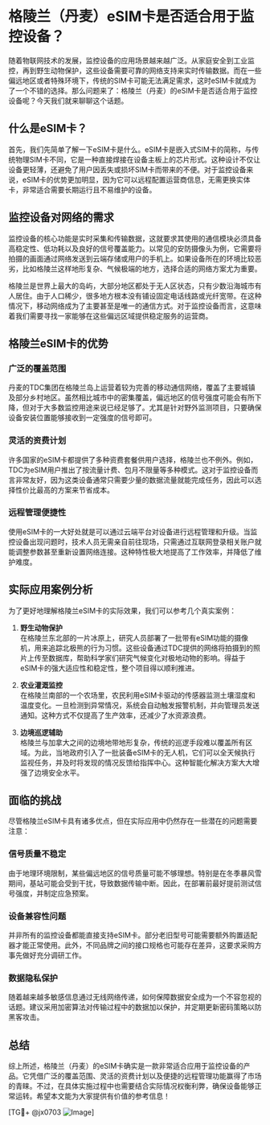 # 格陵兰（丹麦）eSIM卡是否适合用于监控设备？

随着物联网技术的发展，监控设备的应用场景越来越广泛。从家庭安全到工业监控，再到野生动物保护，这些设备需要可靠的网络支持来实时传输数据。而在一些偏远地区或者特殊环境下，传统的SIM卡可能无法满足需求，这时eSIM卡就成为了一个不错的选择。那么问题来了：格陵兰（丹麦）的eSIM卡是否适合用于监控设备呢？今天我们就来聊聊这个话题。

## 什么是eSIM卡？

首先，我们先简单了解一下eSIM卡是什么。eSIM卡是嵌入式SIM卡的简称，与传统物理SIM卡不同，它是一种直接焊接在设备主板上的芯片形式。这种设计不仅让设备更轻薄，还避免了用户因丢失或损坏SIM卡而带来的不便。对于监控设备来说，eSIM卡的优势更加明显，因为它可以远程配置运营商信息，无需更换实体卡，非常适合需要长期运行且不易维护的设备。

## 监控设备对网络的需求

监控设备的核心功能是实时采集和传输数据，这就要求其使用的通信模块必须具备高稳定性、低功耗以及良好的信号覆盖能力。以常见的安防摄像头为例，它需要将拍摄的画面通过网络发送到云端存储或用户的手机上。如果设备所在的环境比较恶劣，比如格陵兰这样地形复杂、气候极端的地方，选择合适的网络方案尤为重要。

格陵兰是世界上最大的岛屿，大部分地区都处于无人区状态，只有少数沿海城市有人居住。由于人口稀少，很多地方根本没有铺设固定电话线路或光纤宽带。在这种情况下，移动网络成为了主要甚至是唯一的通信方式。对于监控设备而言，这意味着我们需要寻找一家能够在这些偏远区域提供稳定服务的运营商。

## 格陵兰eSIM卡的优势

### 广泛的覆盖范围

丹麦的TDC集团在格陵兰岛上运营着较为完善的移动通信网络，覆盖了主要城镇及部分乡村地区。虽然相比城市中的密集覆盖，偏远地区的信号强度可能会有所下降，但对于大多数监控用途来说已经足够了。尤其是针对野外监测项目，只要确保设备安装位置能够接收到一定强度的信号即可。

### 灵活的资费计划

许多国家的eSIM卡都提供了多种资费套餐供用户选择，格陵兰也不例外。例如，TDC为eSIM用户推出了按流量计费、包月不限量等多种模式。这对于监控设备而言非常友好，因为这类设备通常只需要少量的数据流量就能完成任务，因此可以选择性价比最高的方案来节省成本。

### 远程管理便捷性

使用eSIM卡的一大好处就是可以通过云端平台对设备进行远程管理和升级。当监控设备出现问题时，技术人员无需亲自前往现场，只需通过互联网登录相关账户就能调整参数甚至重新设置网络连接。这种特性极大地提高了工作效率，并降低了维护难度。

## 实际应用案例分析

为了更好地理解格陵兰eSIM卡的实际效果，我们可以参考几个真实案例：

1. **野生动物保护**  
   在格陵兰东北部的一片冰原上，研究人员部署了一批带有eSIM功能的摄像机，用来追踪北极熊的行为习惯。这些设备通过TDC提供的网络将拍摄到的照片上传至数据库，帮助科学家们研究气候变化对极地动物的影响。得益于eSIM卡的强大适应性和稳定性，整个项目得以顺利推进。

2. **农业灌溉监控**  
   在格陵兰南部的一个农场里，农民利用eSIM卡驱动的传感器监测土壤湿度和温度变化。一旦检测到异常情况，系统会自动触发报警机制，并向管理员发送通知。这种方式不仅提高了生产效率，还减少了水资源浪费。

3. **边境巡逻辅助**  
   格陵兰与加拿大之间的边境地带地形复杂，传统的巡逻手段难以覆盖所有区域。为此，当地政府引入了一批装备eSIM卡的无人机，它们可以全天候执行监视任务，并及时将发现的情况反馈给指挥中心。这种智能化解决方案大大增强了边境安全水平。

## 面临的挑战

尽管格陵兰eSIM卡具有诸多优点，但在实际应用中仍然存在一些潜在的问题需要注意：

### 信号质量不稳定
由于地理环境限制，某些偏远地区的信号质量可能不够理想。特别是在冬季暴风雪期间，基站可能会受到干扰，导致数据传输中断。因此，在部署前最好提前测试信号强度，并制定应急预案。

### 设备兼容性问题
并非所有的监控设备都能直接支持eSIM卡。部分老旧型号可能需要额外购置适配器才能正常使用。此外，不同品牌之间的接口规格也可能存在差异，这要求采购方事先做好充分调研工作。

### 数据隐私保护
随着越来越多敏感信息通过无线网络传递，如何保障数据安全成为一个不容忽视的话题。建议采用加密算法对传输过程中的数据加以保护，并定期更新密码策略以防黑客攻击。

## 总结

综上所述，格陵兰（丹麦）的eSIM卡确实是一款非常适合应用于监控设备的产品。它凭借广泛的覆盖范围、灵活的资费计划以及便捷的远程管理功能赢得了市场的青睐。不过，在具体实施过程中也需要结合实际情况权衡利弊，确保设备能够正常运转。希望本文能为大家提供有价值的参考信息！

[TG💪+ @jx0703 ![Image](https://github.com/user-attachments/assets/dbca1d08-cadb-493c-b0ec-ad6f7a83f270)]